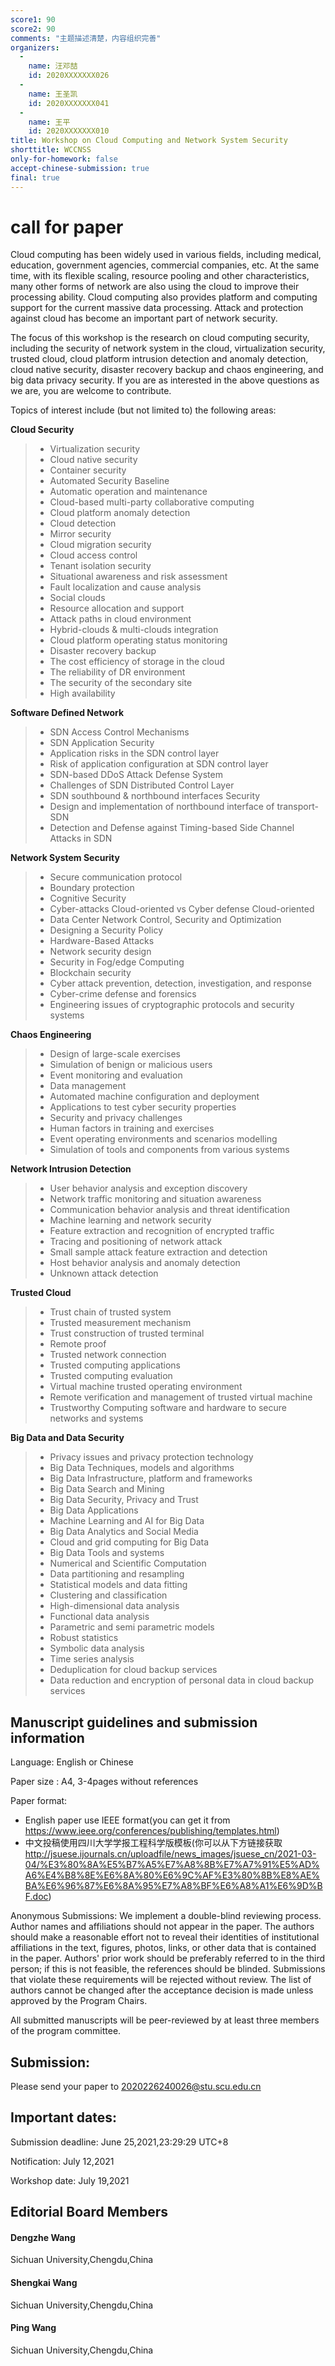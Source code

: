 ```yaml
---
score1: 90
score2: 90
comments: "主题描述清楚，内容组织完善"
organizers:
  -
    name: 汪邓喆
    id: 2020XXXXXXX026
  -
    name: 王圣凯
    id: 2020XXXXXXX041
  -
    name: 王平
    id: 2020XXXXXXX010
title: Workshop on Cloud Computing and Network System Security
shorttitle: WCCNSS
only-for-homework: false
accept-chinese-submission: true
final: true
---
```


# call for paper

Cloud computing has been widely used in various fields, including medical, education, government agencies, commercial companies, etc. At the same time, with its flexible scaling, resource pooling and other characteristics, many other forms of network are also using the cloud to improve their processing ability. Cloud computing also provides platform and computing support for the current massive data processing. Attack and protection against cloud has become an important part of network security.

The focus of this workshop is the research on cloud computing security, including the security of network system in the cloud, virtualization security, trusted cloud, cloud platform intrusion detection and anomaly detection, cloud native security, disaster recovery backup and chaos engineering, and big data privacy security. If you are as interested in the above questions as we are, you are welcome to contribute.

Topics of interest include (but not limited to) the following areas:

**Cloud Security**
> + Virtualization security
> + Cloud native security
> + Container security
> + Automated Security Baseline
> + Automatic operation and maintenance
> + Cloud-based multi-party collaborative computing
> + Cloud platform anomaly detection
> + Cloud detection
> + Mirror security
> + Cloud migration security
> + Cloud access control
> + Tenant isolation security
> + Situational awareness and risk assessment
> + Fault localization and cause analysis
> + Social clouds
> + Resource allocation and support
> + Attack paths in cloud environment
> + Hybrid-clouds & multi-clouds integration
> + Cloud platform operating status monitoring
> + Disaster recovery backup
> + The cost efficiency of storage in the cloud
> + The reliability of DR environment
> + The security of the secondary site
> + High availability

**Software Defined Network**
> + SDN Access Control Mechanisms
> + SDN Application Security
> + Application risks in the SDN control layer
> + Risk of application configuration at SDN control layer
> + SDN-based DDoS Attack Defense System
> + Challenges of SDN Distributed Control Layer
> + SDN southbound & northbound interfaces Security
> + Design and implementation of northbound interface of transport-SDN
> + Detection and Defense against Timing-based Side Channel Attacks in SDN

**Network System Security**
> + Secure communication protocol
> + Boundary protection
> + Cognitive Security
> + Cyber-attacks Cloud-oriented vs Cyber defense Cloud-oriented
> + Data Center Network Control, Security and Optimization
> + Designing a Security Policy
> + Hardware-Based Attacks
> + Network security design
> + Security in Fog/edge Computing
> + Blockchain security
> + Cyber attack prevention, detection, investigation, and response
> + Cyber-crime defense and forensics
> + Engineering issues of cryptographic protocols and security systems

**Chaos Engineering**
> + Design of large-scale exercises
> + Simulation of benign or malicious users
> + Event monitoring and evaluation
> + Data management
> + Automated machine configuration and deployment
> + Applications to test cyber security properties
> + Security and privacy challenges
> + Human factors in training and exercises
> + Event operating environments and scenarios modelling
> + Simulation of tools and components from various systems

**Network Intrusion Detection**
> + User behavior analysis and exception discovery
> + Network traffic monitoring and situation awareness
> + Communication behavior analysis and threat identification
> + Machine learning and network security
> + Feature extraction and recognition of encrypted traffic
> + Tracing and positioning of network attack
> + Small sample attack feature extraction and detection
> + Host behavior analysis and anomaly detection
> + Unknown attack detection

**Trusted Cloud**
> + Trust chain of trusted system
> + Trusted measurement mechanism
> + Trust construction of trusted terminal
> + Remote proof
> + Trusted network connection
> + Trusted computing applications
> + Trusted computing evaluation
> + Virtual machine trusted operating environment
> + Remote verification and management of trusted virtual machine
> + Trustworthy Computing software and hardware to secure networks and systems

**Big Data and Data Security**
> + Privacy issues and privacy protection technology
> + Big Data Techniques, models and algorithms
> + Big Data Infrastructure, platform and frameworks
> + Big Data Search and Mining
> + Big Data Security, Privacy and Trust
> + Big Data Applications
> + Machine Learning and AI for Big Data
> + Big Data Analytics and Social Media
> + Cloud and grid computing for Big Data
> + Big Data Tools and systems
> + Numerical and Scientific Computation
> + Data partitioning and resampling
> + Statistical models and data fitting
> + Clustering and classification
> + High-dimensional data analysis
> + Functional data analysis
> + Parametric and semi parametric models
> + Robust statistics
> + Symbolic data analysis
> + Time series analysis
> + Deduplication for cloud backup services
> + Data reduction and encryption of personal data in cloud backup services

## Manuscript guidelines and submission information
Language: English or Chinese

Paper size : A4, 3-4pages without references

Paper format:
+ English paper use IEEE format(you can get it from https://www.ieee.org/conferences/publishing/templates.html)
+ 中文投稿使用四川大学学报工程科学版模板(你可以从下方链接获取 http://jsuese.ijournals.cn/uploadfile/news_images/jsuese_cn/2021-03-04/%E3%80%8A%E5%B7%A5%E7%A8%8B%E7%A7%91%E5%AD%A6%E4%B8%8E%E6%8A%80%E6%9C%AF%E3%80%8B%E8%AE%BA%E6%96%87%E6%8A%95%E7%A8%BF%E6%A8%A1%E6%9D%BF.doc)

Anonymous Submissions: We implement a double-blind reviewing process. Author names and affiliations should not appear in the paper. The authors should make a reasonable effort not to reveal their identities of institutional affiliations in the text, figures, photos, links, or other data that is contained in the paper. Authors' prior work should be preferably referred to in the third person; if this is not feasible, the references should be blinded. Submissions that violate these requirements will be rejected without review. The list of authors cannot be changed after the acceptance decision is made unless approved by the Program Chairs.

All submitted manuscripts will be peer-reviewed by at least three members of the program committee.

## Submission:
Please send your paper to 2020226240026@stu.scu.edu.cn

## Important dates:
Submission deadline: June 25,2021,23:29:29 UTC+8

Notification: July 12,2021

Workshop date: July 19,2021

## Editorial Board Members
#### Dengzhe Wang
Sichuan University,Chengdu,China
#### Shengkai Wang
Sichuan University,Chengdu,China
#### Ping Wang
Sichuan University,Chengdu,China
